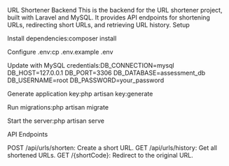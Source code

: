 URL Shortener Backend
This is the backend for the URL shortener project, built with Laravel and MySQL. It provides API endpoints for shortening URLs, redirecting short URLs, and retrieving URL history.
Setup

Install dependencies:composer install


Configure .env:cp .env.example .env

Update with MySQL credentials:DB_CONNECTION=mysql
DB_HOST=127.0.0.1
DB_PORT=3306
DB_DATABASE=assessment_db
DB_USERNAME=root
DB_PASSWORD=your_password


Generate application key:php artisan key:generate


Run migrations:php artisan migrate


Start the server:php artisan serve



API Endpoints

POST /api/urls/shorten: Create a short URL.
GET /api/urls/history: Get all shortened URLs.
GET /{shortCode}: Redirect to the original URL.
